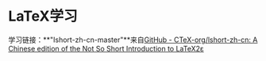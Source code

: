 # LaTeX学习

学习链接：**"Ishort-zh-cn-master"**来自[GitHub - CTeX-org/lshort-zh-cn: A Chi­nese edi­tion of the Not So Short Introduction to LaTeX2ε](https://github.com/CTeX-org/lshort-zh-cn/tree/master)

